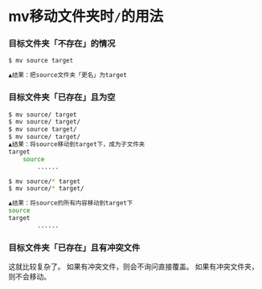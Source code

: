# mv移动文件夹时`/`的用法

### 目标文件夹「不存在」的情况

```sh
$ mv source target

▲结果：把source文件夹「更名」为target
```

### 目标文件夹「已存在」且为空

```sh
$ mv source/ target
$ mv source/ target/
$ mv source target/
$ mv source/ target/
▲结果：将source移动到target下，成为子文件夹
target
    source
        ......

$ mv source/* target
$ mv source/* target/

▲结果：将source的所有内容移动到target下
source
target
        ......

```


### 目标文件夹「已存在」且有冲突文件
这就比较复杂了。
如果有冲突文件，则会不询问直接覆盖。
如果有冲突文件夹，则不会移动。